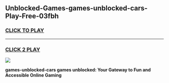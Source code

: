 
## Unblocked-Games-games-unblocked-cars-Play-Free-03fbh
<h3>
<a href="https://premium76.site?title=games-unblocked-cars&ref=18A">CLICK TO PLAY</a></h3>
<hr>

<h3>
<a href="https://premium76.site?title=games-unblocked-cars&ref=18A">CLICK 2 PLAY</a>
  
</h3>

<a href="https://premium76.site?title=games-unblocked-cars&ref=18A"><img src="https://clearcache.store/games.png"></a>


**games-unblocked-cars games unblocked: Your Gateway to Fun and Accessible Online Gaming**
